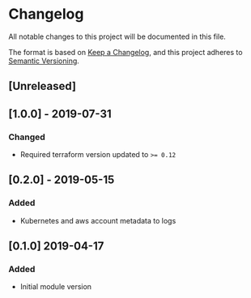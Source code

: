 # Changelog
All notable changes to this project will be documented in this file.

The format is based on [Keep a Changelog](https://keepachangelog.com/en/1.0.0/),
and this project adheres to [Semantic Versioning](https://semver.org/spec/v2.0.0.html).

## [Unreleased]

## [1.0.0] - 2019-07-31
### Changed
- Required terraform version updated to `>= 0.12`

## [0.2.0] - 2019-05-15
### Added
- Kubernetes and aws account metadata to logs

## [0.1.0] 2019-04-17
### Added
- Initial module version